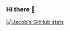 ### Hi there 👋

<!--
- 🔭 I’m currently working on ...
- 🌱 I’m currently learning ...
- 👯 I’m looking to collaborate on ...
- 🤔 I’m looking for help with ...
- 💬 Ask me about ...
- 📫 How to reach me: ...
- 😄 Pronouns: ...
- ⚡ Fun fact: ...
-->

[![Jacob's GitHub stats](https://github-readme-stats.vercel.app/api?username=Jaceww&show_icons=true&theme=tokyonight&count_private=true)](https://github.com/Jaceww/)
<!--
[![Top Langs](https://github-readme-stats.vercel.app/api/top-langs/?username=Jaceww&hide=jupyter%20notebook&theme=tokyonight)](https://github.com/Jaceww/)

-->
